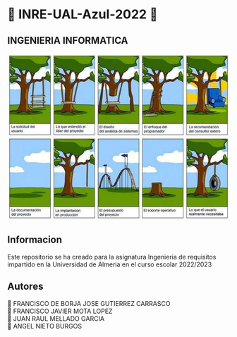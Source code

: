 # :large_blue_circle: INRE-UAL-Azul-2022 :large_blue_circle:

## INGENIERIA INFORMATICA

<img src=laimagenmasimportantedelahistoriadelaingenieriainformatica.jpg>

## Informacion

Este repositorio se ha creado para la asignatura Ingenieria de requisitos impartido en la Universidad de Almeria en el curso escolar 2022/2023

## Autores

:large_blue_diamond: FRANCISCO DE BORJA JOSE GUTIERREZ CARRASCO<br>
:large_blue_diamond: FRANCISCO JAVIER MOTA LOPEZ<br>
:large_blue_diamond: JUAN RAUL MELLADO GARCIA<br>
:large_blue_diamond: ANGEL NIETO BURGOS

